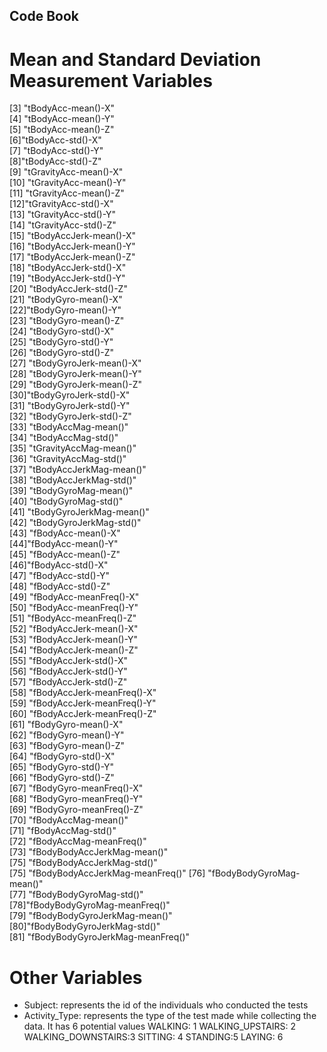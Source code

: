 ## Code Book

# Mean and Standard Deviation Measurement Variables
[3] "tBodyAcc-mean()-X"              
[4] "tBodyAcc-mean()-Y"              
[5] "tBodyAcc-mean()-Z"               
[6]"tBodyAcc-std()-X"               
[7] "tBodyAcc-std()-Y"                
[8]"tBodyAcc-std()-Z"               
[9] "tGravityAcc-mean()-X"          
[10] "tGravityAcc-mean()-Y"           
[11] "tGravityAcc-mean()-Z"            
[12]"tGravityAcc-std()-X"            
[13] "tGravityAcc-std()-Y"          
[14] "tGravityAcc-std()-Z"            
[15] "tBodyAccJerk-mean()-X"        
[16] "tBodyAccJerk-mean()-Y"          
[17] "tBodyAccJerk-mean()-Z"      
[18]  "tBodyAccJerk-std()-X"           
[19] "tBodyAccJerk-std()-Y"         
[20] "tBodyAccJerk-std()-Z"           
[21] "tBodyGyro-mean()-X"            
[22]"tBodyGyro-mean()-Y"             
[23] "tBodyGyro-mean()-Z"            
[24] "tBodyGyro-std()-X"              
[25] "tBodyGyro-std()-Y"            
[26] "tBodyGyro-std()-Z"              
[27] "tBodyGyroJerk-mean()-X"        
[28]  "tBodyGyroJerk-mean()-Y"         
[29] "tBodyGyroJerk-mean()-Z"         
[30]"tBodyGyroJerk-std()-X"          
[31] "tBodyGyroJerk-std()-Y"         
[32] "tBodyGyroJerk-std()-Z"          
[33] "tBodyAccMag-mean()"            
[34] "tBodyAccMag-std()"              
[35] "tGravityAccMag-mean()"        
[36]  "tGravityAccMag-std()"           
[37] "tBodyAccJerkMag-mean()"       
[38] "tBodyAccJerkMag-std()"          
[39] "tBodyGyroMag-mean()"         
[40]  "tBodyGyroMag-std()"             
[41] "tBodyGyroJerkMag-mean()"         
[42] "tBodyGyroJerkMag-std()"         
[43] "fBodyAcc-mean()-X"               
[44]"fBodyAcc-mean()-Y"              
[45] "fBodyAcc-mean()-Z"             
[46]"fBodyAcc-std()-X"               
[47] "fBodyAcc-std()-Y"              
[48] "fBodyAcc-std()-Z"               
[49] "fBodyAcc-meanFreq()-X"       
[50]  "fBodyAcc-meanFreq()-Y"          
[51] "fBodyAcc-meanFreq()-Z"         
[52] "fBodyAccJerk-mean()-X"          
[53] "fBodyAccJerk-mean()-Y"        
[54] "fBodyAccJerk-mean()-Z"          
[55] "fBodyAccJerk-std()-X"         
[56] "fBodyAccJerk-std()-Y"           
[57] "fBodyAccJerk-std()-Z"         
[58] "fBodyAccJerk-meanFreq()-X"      
[59] "fBodyAccJerk-meanFreq()-Y"     
[60] "fBodyAccJerk-meanFreq()-Z"      
[61] "fBodyGyro-mean()-X"            
[62] "fBodyGyro-mean()-Y"             
[63] "fBodyGyro-mean()-Z"            
[64] "fBodyGyro-std()-X"              
[65] "fBodyGyro-std()-Y"             
[66] "fBodyGyro-std()-Z"              
[67] "fBodyGyro-meanFreq()-X"        
[68] "fBodyGyro-meanFreq()-Y"         
[69] "fBodyGyro-meanFreq()-Z"        
[70] "fBodyAccMag-mean()"             
[71] "fBodyAccMag-std()"             
[72] "fBodyAccMag-meanFreq()"         
[73] "fBodyBodyAccJerkMag-mean()"    
[75] "fBodyBodyAccJerkMag-std()"      
[75] "fBodyBodyAccJerkMag-meanFreq()"
[76] "fBodyBodyGyroMag-mean()"        
[77] "fBodyBodyGyroMag-std()"         
[78]"fBodyBodyGyroMag-meanFreq()"    
[79] "fBodyBodyGyroJerkMag-mean()"    
[80]"fBodyBodyGyroJerkMag-std()"     
[81] "fBodyBodyGyroJerkMag-meanFreq()"

# Other Variables
- Subject: represents the id of the individuals who conducted the tests
- Activity_Type: represents the type of the test made while collecting the data. It has 6 potential values
      WALKING: 1
      WALKING_UPSTAIRS: 2
      WALKING_DOWNSTAIRS:3
      SITTING: 4
      STANDING:5
      LAYING: 6

